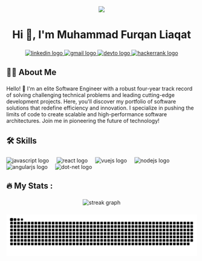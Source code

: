 <div align="center">
  <img height="420" src="https://api.daily.dev/devcards/2826d2b507b644f7a861d862f41754e1.png?r=uve"  />
</div>

###

<h1 align="center">Hi 👋, I'm Muhammad Furqan Liaqat</h1>

###

<div align="center">
  <a href="https://www.linkedin.com/in/mfurqanliaqat" target="_blank">
    <img src="https://img.shields.io/static/v1?message=LinkedIn&logo=linkedin&label=&color=0077B5&logoColor=white&labelColor=&style=for-the-badge" height="32" alt="linkedin logo"  />
  </a>
  <a href="mailto::mfurqanofficial@gmail.com" target="_blank">
    <img src="https://img.shields.io/static/v1?message=Gmail&logo=gmail&label=&color=D14836&logoColor=white&labelColor=&style=for-the-badge" height="32" alt="gmail logo"  />
  </a>
  <a href="https://dev.to/mfurqanliaqat" target="_blank">
    <img src="https://img.shields.io/static/v1?message=dev.to&logo=dev.to&label=&color=0A0A0A&logoColor=white&labelColor=&style=for-the-badge" height="32" alt="devto logo"  />
  </a>
  <a href="https://fiverr.com/mfurqanliaqat" target="_blank">
    <img src="https://img.shields.io/static/v1?message=Fiverr&logo=fiverr&label=&color=2EC866&logoColor=white&labelColor=&style=for-the-badge" height="32" alt="hackerrank logo"  />
  </a>
</div>

###

<h2 align="left">👩‍💻  About Me</h2>

###

<p align="left">Hello! 👋 I'm an elite Software Engineer with a robust four-year track record of solving challenging technical problems and leading cutting-edge development projects. Here, you'll discover my portfolio of software solutions that redefine efficiency and innovation. I specialize in pushing the limits of code to create scalable and high-performance software architectures. Join me in pioneering the future of technology!</p>

###

<h2 align="left">🛠 Skills</h2>

###

<div align="left">
  <img src="https://img.shields.io/badge/JavaScript-F7DF1E?logo=javascript&logoColor=black&style=for-the-badge" height="40" alt="javascript logo"  />
  <img width="12" />
  <img src="https://img.shields.io/badge/React-61DAFB?logo=react&logoColor=black&style=for-the-badge" height="40" alt="react logo"  />
  <img width="12" />
  <img src="https://img.shields.io/badge/Vue.js-4FC08D?logo=vuedotjs&logoColor=black&style=for-the-badge" height="40" alt="vuejs logo"  />
  <img width="12" />
  <img src="https://img.shields.io/badge/Node.js-339933?logo=nodedotjs&logoColor=white&style=for-the-badge" height="40" alt="nodejs logo"  />
  <img width="12" />
  <img src="https://img.shields.io/badge/Angular-DD0031?logo=angular&logoColor=white&style=for-the-badge" height="40" alt="angularjs logo"  />
  <img width="12" />
  <img src="https://img.shields.io/badge/.NET-512BD4?logo=dotnet&logoColor=white&style=for-the-badge" height="40" alt="dot-net logo"  />
</div>

###

<h2 align="left">🔥   My Stats :</h2>

###

<div align="center">
  <img src="https://streak-stats.demolab.com?user=mfurqanliaqat&locale=en&mode=daily&theme=dark&hide_border=false&border_radius=5&order=3" height="220" alt="streak graph"  />
</div>

###

<img src="https://raw.githubusercontent.com/mfurqanliaqat/mfurqanliaqat/output/snake.svg" alt="Snake animation" />

###

